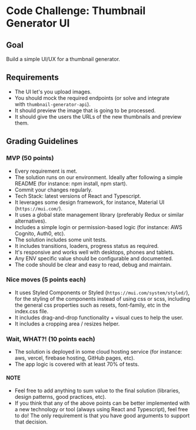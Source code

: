 # Code Challenge: Thumbnail Generator UI

## Goal

Build a simple UI/UX for a thumbnail generator.

## Requirements

* The UI let's you upload images.
* You should mock the required endpoints (or solve and integrate with `thumbnail-generator-api`).
* It should preview the image that is going to be processed.
* It should give the users the URLs of the new thumbnails and preview them.

## Grading Guidelines

### MVP (50 points)

* Every requirement is met.
* The solution runs on our environment. Ideally after following a simple README (for instance: npm install, npm start).
* Commit your changes regularly.
* Tech Stack: latest versions of React and Typescript.
* It leverages some design framework, for instance, Material UI (`https://mui.com/`).
* It uses a global state management library (preferably Redux or similar alternatives).
* Includes a simple login or permission-based logic (for instance: AWS Cognito, Auth0, etc).
* The solution includes some unit tests.
* It includes transitions, loaders, progress status as required.
* It's responsive and works well with desktops, phones and tablets.
* Any ENV specific value should be configurable and documented.
* The code should be clear and easy to read, debug and maintain.

### Nice moves (5 points each)

* It uses Styled Components or Styled (`https://mui.com/system/styled/`), for the styling of the components instead of using css or scss, including the general css properties such as resets, font-family, etc in the index.css file.
* It includes drag-and-drop functionality + visual cues to help the user.
* It includes a cropping area / resizes helper.

### Wait, WHAT?! (10 points each)

* The solution is deployed in some cloud hosting service (for instance: aws, vercel, firebase hosting, GitHub pages, etc).
* The app logic is covered with at least 70% of tests.

#### NOTE

* Feel free to add anything to sum value to the final solution (libraries, design patterns, good practices, etc).
* If you think that any of the above points can be better implemented with a new technology or tool (always using React and Typescript), feel free to do! The only requirement is that you have good arguments to support that decision.
